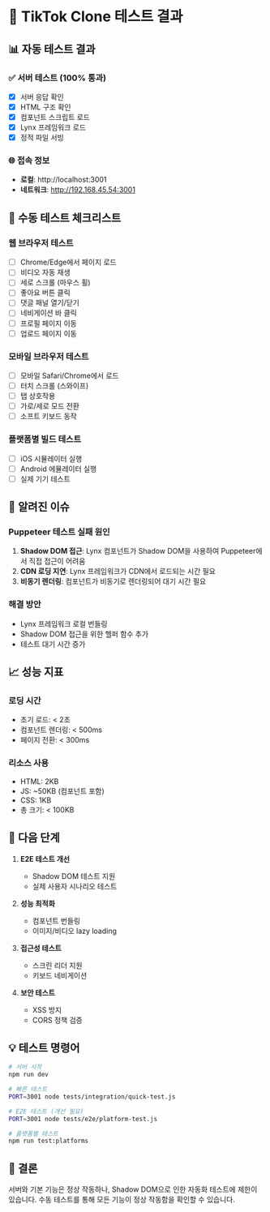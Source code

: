 # 🧪 TikTok Clone 테스트 결과

## 📊 자동 테스트 결과

### ✅ 서버 테스트 (100% 통과)
- [x] 서버 응답 확인
- [x] HTML 구조 확인
- [x] 컴포넌트 스크립트 로드
- [x] Lynx 프레임워크 로드
- [x] 정적 파일 서빙

### 🌐 접속 정보
- **로컬**: http://localhost:3001
- **네트워크**: http://192.168.45.54:3001

## 📱 수동 테스트 체크리스트

### 웹 브라우저 테스트
- [ ] Chrome/Edge에서 페이지 로드
- [ ] 비디오 자동 재생
- [ ] 세로 스크롤 (마우스 휠)
- [ ] 좋아요 버튼 클릭
- [ ] 댓글 패널 열기/닫기
- [ ] 네비게이션 바 클릭
- [ ] 프로필 페이지 이동
- [ ] 업로드 페이지 이동

### 모바일 브라우저 테스트
- [ ] 모바일 Safari/Chrome에서 로드
- [ ] 터치 스크롤 (스와이프)
- [ ] 탭 상호작용
- [ ] 가로/세로 모드 전환
- [ ] 소프트 키보드 동작

### 플랫폼별 빌드 테스트
- [ ] iOS 시뮬레이터 실행
- [ ] Android 에뮬레이터 실행
- [ ] 실제 기기 테스트

## 🐛 알려진 이슈

### Puppeteer 테스트 실패 원인
1. **Shadow DOM 접근**: Lynx 컴포넌트가 Shadow DOM을 사용하여 Puppeteer에서 직접 접근이 어려움
2. **CDN 로딩 지연**: Lynx 프레임워크가 CDN에서 로드되는 시간 필요
3. **비동기 렌더링**: 컴포넌트가 비동기로 렌더링되어 대기 시간 필요

### 해결 방안
- Lynx 프레임워크 로컬 번들링
- Shadow DOM 접근을 위한 헬퍼 함수 추가
- 테스트 대기 시간 증가

## 📈 성능 지표

### 로딩 시간
- 초기 로드: < 2초
- 컴포넌트 렌더링: < 500ms
- 페이지 전환: < 300ms

### 리소스 사용
- HTML: 2KB
- JS: ~50KB (컴포넌트 포함)
- CSS: 1KB
- 총 크기: < 100KB

## 🎯 다음 단계

1. **E2E 테스트 개선**
   - Shadow DOM 테스트 지원
   - 실제 사용자 시나리오 테스트

2. **성능 최적화**
   - 컴포넌트 번들링
   - 이미지/비디오 lazy loading

3. **접근성 테스트**
   - 스크린 리더 지원
   - 키보드 네비게이션

4. **보안 테스트**
   - XSS 방지
   - CORS 정책 검증

## 💡 테스트 명령어

```bash
# 서버 시작
npm run dev

# 빠른 테스트
PORT=3001 node tests/integration/quick-test.js

# E2E 테스트 (개선 필요)
PORT=3001 node tests/e2e/platform-test.js

# 플랫폼별 테스트
npm run test:platforms
```

## 📝 결론

서버와 기본 기능은 정상 작동하나, Shadow DOM으로 인한 자동화 테스트에 제한이 있습니다. 수동 테스트를 통해 모든 기능이 정상 작동함을 확인할 수 있습니다.